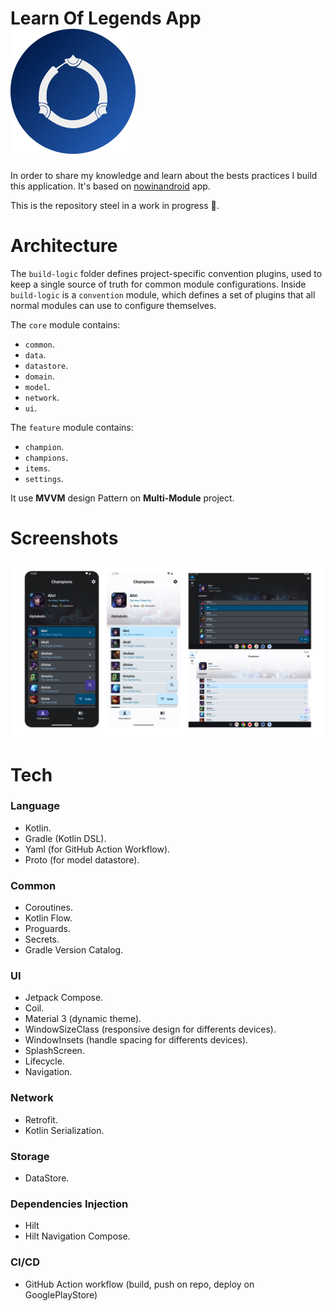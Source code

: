 Learn Of Legends App ![Learn of legends logo](docs/logo.png "Learn of legends logo")
====================

In order to share my knowledge and learn about the bests practices I build this application.
It's based on [nowinandroid](https://github.com/android/nowinandroid) app.

This is the repository steel in a work in progress 🚧.

# Architecture

The `build-logic` folder defines project-specific convention plugins, used to keep a single
source of truth for common module configurations.
Inside `build-logic` is a `convention` module, which defines a set of plugins that all normal
modules can use to configure themselves.

The `core` module contains:
- `common`.
- `data`.
- `datastore`.
- `domain`.
- `model`.
- `network`.
- `ui`.

The `feature` module contains:
- `champion`.
- `champions`.
- `items`.
- `settings`.

It use **MVVM** design Pattern on **Multi-Module** project.

# Screenshots
![Screenshots of LearnOfLegends](docs/screenshots.png "Screenshot showing UI on mobile and tablet")


# Tech

### Language
- Kotlin.
- Gradle (Kotlin DSL).
- Yaml (for GitHub Action Workflow).
- Proto (for model datastore).

### Common
- Coroutines.
- Kotlin Flow.
- Proguards.
- Secrets.
- Gradle Version Catalog.

### UI
- Jetpack Compose.
- Coil.
- Material 3 (dynamic theme).
- WindowSizeClass (responsive design for differents devices).
- WindowInsets (handle spacing for differents devices).
- SplashScreen.
- Lifecycle.
- Navigation.

### Network
- Retrofit.
- Kotlin Serialization.

### Storage
- DataStore.

### Dependencies Injection
- Hilt
- Hilt Navigation Compose.

### CI/CD
- GitHub Action workflow (build, push on repo, deploy on GooglePlayStore)